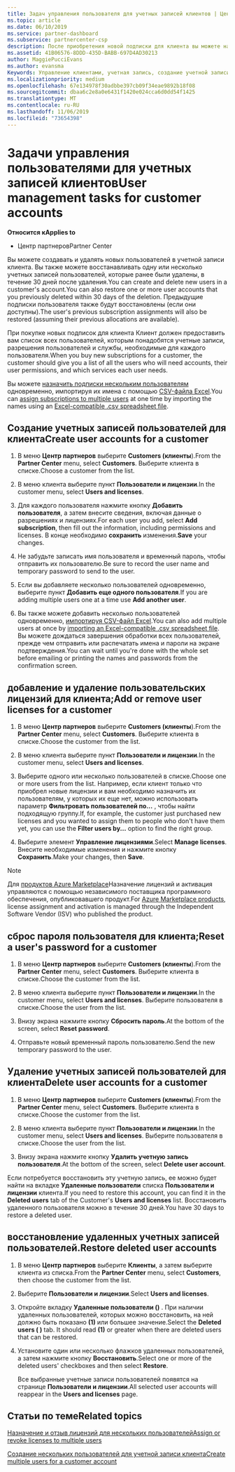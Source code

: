 ```yaml
---
title: Задач управления пользователя для учетных записей клиентов | Центр партнеров
ms.topic: article
ms.date: 06/10/2019
ms.service: partner-dashboard
ms.subservice: partnercenter-csp
description: После приобретения новой подписки для клиента вы можете назначать лицензии определенным пользователям.
ms.assetid: 41B06576-8DDD-435D-BABB-697D4AD30213
author: MaggiePucciEvans
ms.author: evansma
Keywords: Управление клиентами, учетная запись, создание учетной записи, лицензии, назначение лицензии, Управление пользователями, пароль, сброс пароля, смена пароля
ms.localizationpriority: medium
ms.openlocfilehash: 67e134978f30adbbe397cb09f34eae9892b18f08
ms.sourcegitcommit: dbaa6c2e8a0e6431f1420e024cca6d0dd54f1425
ms.translationtype: MT
ms.contentlocale: ru-RU
ms.lasthandoff: 11/06/2019
ms.locfileid: "73654398"
---
```

# <a name="user-management-tasks-for-customer-accounts"></a><span data-ttu-id="04b18-104">Задачи управления пользователями для учетных записей клиентов</span><span class="sxs-lookup"><span data-stu-id="04b18-104">User management tasks for customer accounts</span></span>

<span data-ttu-id="04b18-105">**Относится к**</span><span class="sxs-lookup"><span data-stu-id="04b18-105">**Applies to**</span></span>

-  <span data-ttu-id="04b18-106">Центр партнеров</span><span class="sxs-lookup"><span data-stu-id="04b18-106">Partner Center</span></span>

<span data-ttu-id="04b18-107">Вы можете создавать и удалять новых пользователей в учетной записи клиента. Вы также можете восстанавливать одну или несколько учетных записей пользователей, которые ранее были удалены, в течение 30 дней после удаления.</span><span class="sxs-lookup"><span data-stu-id="04b18-107">You can create and delete new users in a customer's account.You can also restore one or more user accounts that you previously deleted within 30 days of the deletion.</span></span> <span data-ttu-id="04b18-108">Предыдущие подписки пользователя также будут восстановлены (если они доступны).</span><span class="sxs-lookup"><span data-stu-id="04b18-108">The user's previous subscription assignments will also be restored (assuming their previous allocations are available).</span></span>

<span data-ttu-id="04b18-109">При покупке новых подписок для клиента Клиент должен предоставить вам список всех пользователей, которым понадобятся учетные записи, разрешения пользователей и службы, необходимые для каждого пользователя.</span><span class="sxs-lookup"><span data-stu-id="04b18-109">When you buy new subscriptions for a customer, the customer should give you a list of all the users who will need accounts, their user permissions, and which services each user needs.</span></span>  

<span data-ttu-id="04b18-110">Вы можете [назначить подписки нескольким пользователям](bulk-license-provisioning-for-multiple-users.md) одновременно, импортируя их имена с помощью [CSV-файла Excel](adding-multiple-users-to-a-customer-account.md).</span><span class="sxs-lookup"><span data-stu-id="04b18-110">You can [assign subscriptions to multiple users](bulk-license-provisioning-for-multiple-users.md) at one time by importing the names using an [Excel-compatible .csv spreadsheet file](adding-multiple-users-to-a-customer-account.md).</span></span>

<a href="" id="createuseraccounts"></a>

## <a name="create-user-accounts-for-a-customer"></a><span data-ttu-id="04b18-111">Создание учетных записей пользователей для клиента</span><span class="sxs-lookup"><span data-stu-id="04b18-111">Create user accounts for a customer</span></span>

1.  <span data-ttu-id="04b18-112">В меню **Центр партнеров** выберите **Customers (клиенты**).</span><span class="sxs-lookup"><span data-stu-id="04b18-112">From the **Partner Center** menu, select **Customers**.</span></span> <span data-ttu-id="04b18-113">Выберите клиента в списке.</span><span class="sxs-lookup"><span data-stu-id="04b18-113">Choose a customer from the list.</span></span>

2.  <span data-ttu-id="04b18-114">В меню клиента выберите пункт **Пользователи и лицензии**.</span><span class="sxs-lookup"><span data-stu-id="04b18-114">In the customer menu, select **Users and licenses**.</span></span>

3.  <span data-ttu-id="04b18-115">Для каждого пользователя нажмите кнопку **Добавить пользователя**, а затем внесите сведения, включая данные о разрешениях и лицензиях.</span><span class="sxs-lookup"><span data-stu-id="04b18-115">For each user you add, select **Add subscription**, then fill out the information, including permissions and licenses.</span></span> <span data-ttu-id="04b18-116">В конце необходимо **сохранить** изменения.</span><span class="sxs-lookup"><span data-stu-id="04b18-116">**Save** your changes.</span></span>

4.  <span data-ttu-id="04b18-117">Не забудьте записать имя пользователя и временный пароль, чтобы отправить их пользователю.</span><span class="sxs-lookup"><span data-stu-id="04b18-117">Be sure to record the user name and temporary password to send to the user.</span></span>

5.  <span data-ttu-id="04b18-118">Если вы добавляете несколько пользователей одновременно, выберите пункт **Добавить еще одного пользователя**.</span><span class="sxs-lookup"><span data-stu-id="04b18-118">If you are adding multiple users one at a time use **Add another user**.</span></span>

6. <span data-ttu-id="04b18-119">Вы также можете добавить несколько пользователей одновременно, [импортируя CSV-файл Excel](adding-multiple-users-to-a-customer-account.md).</span><span class="sxs-lookup"><span data-stu-id="04b18-119">You can also add multiple users at once by [importing an Excel-compatible .csv spreadsheet file](adding-multiple-users-to-a-customer-account.md).</span></span> <span data-ttu-id="04b18-120">Вы можете дождаться завершения обработки всех пользователей, прежде чем отправить или распечатать имена и пароли на экране подтверждения.</span><span class="sxs-lookup"><span data-stu-id="04b18-120">You can wait until you're done with the whole set before emailing or printing the names and passwords from the confirmation screen.</span></span>

<a href="" id="userlicensing"></a>

## <a name="add-or-remove-user-licenses-for-a-customer"></a><span data-ttu-id="04b18-121">добавление и удаление пользовательских лицензий для клиента;</span><span class="sxs-lookup"><span data-stu-id="04b18-121">Add or remove user licenses for a customer</span></span>

1.  <span data-ttu-id="04b18-122">В меню **Центр партнеров** выберите **Customers (клиенты**).</span><span class="sxs-lookup"><span data-stu-id="04b18-122">From the **Partner Center** menu, select **Customers**.</span></span> <span data-ttu-id="04b18-123">Выберите клиента в списке.</span><span class="sxs-lookup"><span data-stu-id="04b18-123">Choose the customer from the list.</span></span>

2.  <span data-ttu-id="04b18-124">В меню клиента выберите пункт **Пользователи и лицензии**.</span><span class="sxs-lookup"><span data-stu-id="04b18-124">In the customer menu, select **Users and licenses**.</span></span>

3.  <span data-ttu-id="04b18-125">Выберите одного или несколько пользователей в списке.</span><span class="sxs-lookup"><span data-stu-id="04b18-125">Choose one or more users from the list.</span></span> <span data-ttu-id="04b18-126">Например, если клиент только что приобрел новые лицензии и вам необходимо назначить их пользователям, у которых их еще нет, можно использовать параметр **Фильтровать пользователей по...** , чтобы найти подходящую группу.</span><span class="sxs-lookup"><span data-stu-id="04b18-126">If, for example, the customer just purchased new licenses and you wanted to assign them to people who don't have them yet, you can use the **Filter users by...** option to find the right group.</span></span>

4.  <span data-ttu-id="04b18-127">Выберите элемент **Управление лицензиями**.</span><span class="sxs-lookup"><span data-stu-id="04b18-127">Select **Manage licenses**.</span></span> <span data-ttu-id="04b18-128">Внесите необходимые изменения и нажмите кнопку **Сохранить**.</span><span class="sxs-lookup"><span data-stu-id="04b18-128">Make your changes, then **Save**.</span></span>

> [!NOTE]
> <span data-ttu-id="04b18-129">Для [продуктов Azure Marketplace](sell-marketplace-products.md)Назначение лицензий и активация управляются с помощью независимого поставщика программного обеспечения, опубликовавшего продукт.</span><span class="sxs-lookup"><span data-stu-id="04b18-129">For [Azure Marketplace products](sell-marketplace-products.md), license assignment and activation is managed through the Independent Software Vendor (ISV) who published the product.</span></span>

<a href="" id="resetpassword"></a>

## <a name="reset-a-users-password-for-a-customer"></a><span data-ttu-id="04b18-130">сброс пароля пользователя для клиента;</span><span class="sxs-lookup"><span data-stu-id="04b18-130">Reset a user's password for a customer</span></span>

1.  <span data-ttu-id="04b18-131">В меню **Центр партнеров** выберите **Customers (клиенты**).</span><span class="sxs-lookup"><span data-stu-id="04b18-131">From the **Partner Center** menu, select **Customers**.</span></span> <span data-ttu-id="04b18-132">Выберите клиента в списке.</span><span class="sxs-lookup"><span data-stu-id="04b18-132">Choose the customer from the list.</span></span>

2.  <span data-ttu-id="04b18-133">В меню клиента выберите пункт **Пользователи и лицензии**.</span><span class="sxs-lookup"><span data-stu-id="04b18-133">In the customer menu, select **Users and licenses**.</span></span> <span data-ttu-id="04b18-134">Выберите пользователя в списке.</span><span class="sxs-lookup"><span data-stu-id="04b18-134">Choose the user from the list.</span></span>

3.  <span data-ttu-id="04b18-135">Внизу экрана нажмите кнопку **Сбросить пароль**.</span><span class="sxs-lookup"><span data-stu-id="04b18-135">At the bottom of the screen, select **Reset password**.</span></span> 

4.  <span data-ttu-id="04b18-136">Отправьте новый временный пароль пользователю.</span><span class="sxs-lookup"><span data-stu-id="04b18-136">Send the new temporary password to the user.</span></span>

<a href="" id="deleteuseraccounts"></a>

## <a name="delete-user-accounts-for-a-customer"></a><span data-ttu-id="04b18-137">Удаление учетных записей пользователей для клиента</span><span class="sxs-lookup"><span data-stu-id="04b18-137">Delete user accounts for a customer</span></span>

1.  <span data-ttu-id="04b18-138">В меню **Центр партнеров** выберите **Customers (клиенты**).</span><span class="sxs-lookup"><span data-stu-id="04b18-138">From the **Partner Center** menu, select **Customers**.</span></span> <span data-ttu-id="04b18-139">Выберите клиента в списке.</span><span class="sxs-lookup"><span data-stu-id="04b18-139">Choose the customer from the list.</span></span>

2.  <span data-ttu-id="04b18-140">В меню клиента выберите пункт **Пользователи и лицензии**.</span><span class="sxs-lookup"><span data-stu-id="04b18-140">In the customer menu, select **Users and licenses**.</span></span> <span data-ttu-id="04b18-141">Выберите пользователя в списке.</span><span class="sxs-lookup"><span data-stu-id="04b18-141">Choose the user from the list.</span></span>

3.  <span data-ttu-id="04b18-142">Внизу экрана нажмите кнопку **Удалить учетную запись пользователя**.</span><span class="sxs-lookup"><span data-stu-id="04b18-142">At the bottom of the screen, select **Delete user account**.</span></span>

<span data-ttu-id="04b18-143">Если потребуется восстановить эту учетную запись, ее можно будет найти на вкладке **Удаленные пользователи** списка **Пользователи и лицензии** клиента.</span><span class="sxs-lookup"><span data-stu-id="04b18-143">If you need to restore this account, you can find it in the **Deleted users** tab of the Customer's **Users and licenses** list.</span></span> <span data-ttu-id="04b18-144">Восстановить удаленного пользователя можно в течение 30 дней.</span><span class="sxs-lookup"><span data-stu-id="04b18-144">You have 30 days to restore a deleted user.</span></span>

<a href="" id="restoreuseraccounts"></a>

## <a name="restore-deleted-user-accounts"></a><span data-ttu-id="04b18-145">восстановление удаленных учетных записей пользователей.</span><span class="sxs-lookup"><span data-stu-id="04b18-145">Restore deleted user accounts</span></span>

1.  <span data-ttu-id="04b18-146">В меню **Центр партнеров** выберите **Клиенты**, а затем выберите клиента из списка.</span><span class="sxs-lookup"><span data-stu-id="04b18-146">From the **Partner Center** menu, select **Customers**, then choose the customer from the list.</span></span>

2.  <span data-ttu-id="04b18-147">Выберите **Пользователи и лицензии**.</span><span class="sxs-lookup"><span data-stu-id="04b18-147">Select **Users and licenses**.</span></span>

3.  <span data-ttu-id="04b18-148">Откройте вкладку **Удаленные пользователи ()** . При наличии удаленных пользователей, которых можно восстановить, на ней должно быть показано **(1)** или большее значение.</span><span class="sxs-lookup"><span data-stu-id="04b18-148">Select the **Deleted users ( )** tab. It should read **(1)** or greater when there are deleted users that can be restored.</span></span>

4.  <span data-ttu-id="04b18-149">Установите один или несколько флажков удаленных пользователей, а затем нажмите кнопку **Восстановить**.</span><span class="sxs-lookup"><span data-stu-id="04b18-149">Select one or more of the deleted users' checkboxes and then select **Restore**.</span></span>

    <span data-ttu-id="04b18-150">Все выбранные учетные записи пользователей появятся на странице **Пользователи и лицензии**.</span><span class="sxs-lookup"><span data-stu-id="04b18-150">All selected user accounts will reappear in the **Users and licenses** page.</span></span>

## <a name="related-topics"></a><span data-ttu-id="04b18-151">Статьи по теме</span><span class="sxs-lookup"><span data-stu-id="04b18-151">Related topics</span></span>


[<span data-ttu-id="04b18-152">Назначение и отзыв лицензий для нескольких пользователей</span><span class="sxs-lookup"><span data-stu-id="04b18-152">Assign or revoke licenses to multiple users</span></span>](bulk-license-provisioning-for-multiple-users.md)

[<span data-ttu-id="04b18-153">Создание нескольких пользователей для учетной записи клиента</span><span class="sxs-lookup"><span data-stu-id="04b18-153">Create multiple users for a customer account</span></span>](adding-multiple-users-to-a-customer-account.md)